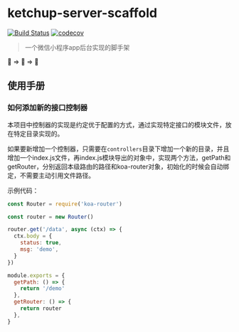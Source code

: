 # ketchup-server-scaffold
[![Build Status](https://travis-ci.org/liuwill/ketchup-server-scaffold.svg?branch=master)](https://travis-ci.org/liuwill/ketchup-server-scaffold)
[![codecov](https://codecov.io/gh/liuwill/ketchup-server-scaffold/branch/master/graph/badge.svg)](https://codecov.io/gh/liuwill/ketchup-server-scaffold)

> 一个微信小程序app后台实现的脚手架

🍅  =>  🥫  =>  🍝

## 使用手册

### 如何添加新的接口控制器

本项目中控制器的实现是约定优于配置的方式，通过实现特定接口的模块文件，放在特定目录实现的。

如果要新增加一个控制器，只需要在`controllers`目录下增加一个新的目录，并且增加一个index.js文件，再index.js模块导出的对象中，实现两个方法，getPath和getRouter，分别返回本级路由的路径和koa-router对象，初始化的时候会自动绑定，不需要主动引用文件路径。

示例代码：
```javascript
const Router = require('koa-router')

const router = new Router()

router.get('/data', async (ctx) => {
  ctx.body = {
    status: true,
    msg: 'demo',
  }
})

module.exports = {
  getPath: () => {
    return '/demo'
  },
  getRouter: () => {
    return router
  },
}
```
